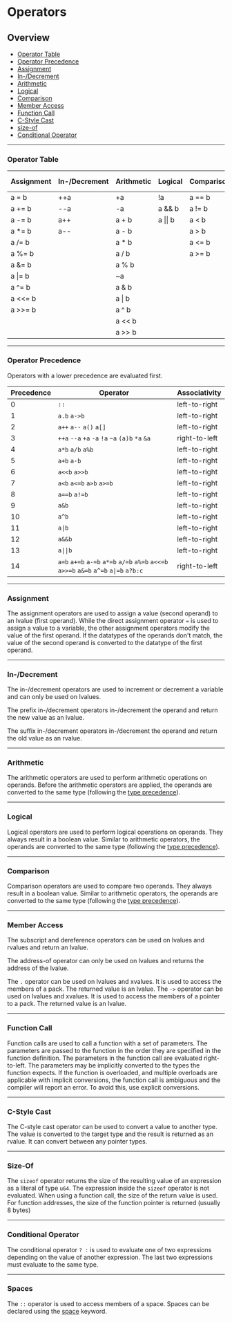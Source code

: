 # Operators

## Overview
 - [Operator Table](#operator-table)
 - [Operator Precedence](#precedence)
 - [Assignment](#assignment)
 - [In-/Decrement](#in-decrement)
 - [Arithmetic](#arithmetic)
 - [Logical](#logical)
 - [Comparison](#comparison)
 - [Member Access](#member-access)
 - [Function Call](#function-call)
 - [C-Style Cast](#c-style-cast)
 - [size-of](#size-of)
 - [Conditional Operator](#conditional-operator)

---

### Operator Table

| Assignment | In-/Decrement | Arithmetic | Logical  | Comparison | Member Access | Other
| ---------- | ------------- | ---------- | -------  | ---------- | ------------- | -----
| a = b      | ++a           | +a         | !a       | a == b     | a[b]          | a(...)
| a += b     | --a           | -a         | a && b   | a != b     | *a            | (a)b
| a -= b     | a++           | a + b      | a \|\| b | a < b      | &a            | sizeof(a)
| a *= b     | a--           | a - b      |          | a > b      | a.b           | a ? b : c
| a /= b     |               | a * b      |          | a <= b     | a->b          |
| a %= b     |               | a / b      |          | a >= b     | ::            |
| a &= b     |               | a % b      |          |            |               |
| a \|= b    |               | ~a         |          |            |               |
| a ^= b     |               | a & b      |          |            |               |
| a <<= b    |               | a \| b     |          |            |               |
| a >>= b    |               | a ^ b      |          |            |               |
|            |               | a << b     |          |            |               |
|            |               | a >> b     |          |            |               |

---

### Operator Precedence

Operators with a lower precedence are evaluated first.

| Precedence | Operator                                                                               | Associativity
| ---------- | -------------------------------------------------------------------------------------- | -------------
| 0          | `::`                                                                                   | left-to-right
| 1          | `a.b` `a->b`                                                                           | left-to-right
| 2          | `a++` `a--` `a()` `a[]`                                                                | left-to-right
| 3          | `++a` `--a` `+a` `-a` `!a` `~a` `(a)b` `*a` `&a`                                       | right-to-left
| 4          | `a*b` `a/b` `a%b`                                                                      | left-to-right
| 5          | `a+b` `a-b`                                                                            | left-to-right
| 6          | `a<<b` `a>>b`                                                                          | left-to-right
| 7          | `a<b` `a<=b` `a>b` `a>=b`                                                              | left-to-right
| 8          | `a==b` `a!=b`                                                                          | left-to-right
| 9          | `a&b`                                                                                  | left-to-right
| 10         | `a^b`                                                                                  | left-to-right
| 11         | `a\|b`                                                                                 | left-to-right
| 12         | `a&&b`                                                                                 | left-to-right
| 13         | `a\|\|b`                                                                               | left-to-right
| 14         | `a=b` `a+=b` `a-=b` `a*=b` `a/=b` `a%=b` `a<<=b` `a>>=b` `a&=b` `a^=b` `a\|=b` `a?b:c` | right-to-left

---

### Assignment

The assignment operators are used to assign a value (second operand) to an lvalue (first operand).
While the direct assignment operator `=` is used to assign a value to a variable, the other assignment operators modify the value of the first operand.
If the datatypes of the operands don't match, the value of the second operand is converted to the datatype of the first operand.

---

### In-/Decrement

The in-/decrement operators are used to increment or decrement a variable and can only be used on lvalues.

The prefix in-/decrement operators in-/decrement the operand and return the new value as an lvalue.

The suffix in-/decrement operators in-/decrement the operand and return the old value as an rvalue.

---

### Arithmetic

The arithmetic operators are used to perform arithmetic operations on operands.
Before the arithmetic operators are applied, the operands are converted to the same type (following the [type precedence](./expressions.md#type-precedence)).

---

### Logical

Logical operators are used to perform logical operations on operands.
They always result in a boolean value.
Similar to arithmetic operators, the operands are converted to the same type (following the [type precedence](./expressions.md#type-precedence)).

---

### Comparison

Comparison operators are used to compare two operands.
They always result in a boolean value.
Similar to arithmetic operators, the operands are converted to the same type (following the [type precedence](./expressions.md#type-precedence)).

---

### Member Access

The subscript and dereference operators can be used on lvalues and rvalues and return an lvalue.

The address-of operator can only be used on lvalues and returns the address of the lvalue.

The `.` operator can be used on lvalues and xvalues. It is used to access the members of a pack. The returned value is an lvalue.
The `->` operator can be used on lvalues and xvalues. It is used to access the members of a pointer to a pack. The returned value is an lvalue.

---

### Function Call

Function calls are used to call a function with a set of parameters.
The parameters are passed to the function in the order they are specified in the function definition.
The parameters in the function call are evaluated right-to-left.
The parameters may be implicitly converted to the types the function expects.
If the function is overloaded, and multiple overloads are applicable with implicit conversions, the function call is ambiguous and the compiler will report an error. To avoid this, use explicit conversions.

---

### C-Style Cast

The C-style cast operator can be used to convert a value to another type.
The value is converted to the target type and the result is returned as an rvalue.
It can convert between any pointer types.

---

### Size-Of

The `sizeof` operator returns the size of the resulting value of an expression as a literal of type `u64`.
The expression inside the `sizeof` operator is not evaluated.
When using a function call, the size of the return value is used.
For function addresses, the size of the function pointer is returned (usually 8 bytes)

---

### Conditional Operator

The conditional operator `? :` is used to evaluate one of two expressions depending on the value of another expression.
The last two expressions must evaluate to the same type.

---

### Spaces

The `::` operator is used to access members of a space.
Spaces can be declared using the [space](./keywords.md#spaces) keyword.